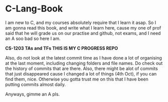 # C-Lang-Book
I am new to C, and my courses absolutely require that I learn it asap. So I am gonna read this book, and write what I learn here, cause my one of prof said that he will grade us on our practise and github, not exams, and I need an A soo bad so here I am.

**CS-1203 TAs and TFs THIS IS MY C PROGRESS REPO**

Also, do not look at the latest commit time as I have done a lot of organising at the last moment, including changing folders and file names.
Do check out the history of commits that are there.
Also, there might be alot of commits that just disappeared cause I changed a lot of things (4th Oct), if you can find them, nice. Otherwise you gotta trust me on this that I have been putting commits almost daily.

Anyways, gimme an A pls.
